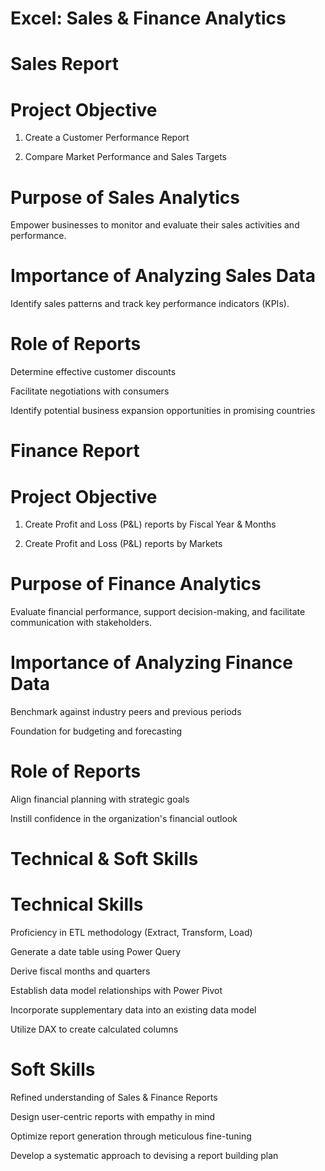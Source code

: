 # Excel: Sales & Finance Analytics

# Sales Report
# Project Objective

1) Create a Customer Performance Report

2) Compare Market Performance and Sales Targets

# Purpose of Sales Analytics

Empower businesses to monitor and evaluate their sales activities and performance.

# Importance of Analyzing Sales Data

Identify sales patterns and track key performance indicators (KPIs).

# Role of Reports

Determine effective customer discounts

Facilitate negotiations with consumers

Identify potential business expansion opportunities in promising countries


# Finance Report

# Project Objective

1) Create Profit and Loss (P&L) reports by Fiscal Year & Months
   
3) Create Profit and Loss (P&L) reports by Markets

# Purpose of Finance Analytics

Evaluate financial performance, support decision-making, and facilitate communication with stakeholders.

# Importance of Analyzing Finance Data

Benchmark against industry peers and previous periods

Foundation for budgeting and forecasting

# Role of Reports

Align financial planning with strategic goals

Instill confidence in the organization's financial outlook

# Technical & Soft Skills

# Technical Skills

Proficiency in ETL methodology (Extract, Transform, Load)

Generate a date table using Power Query

Derive fiscal months and quarters

Establish data model relationships with Power Pivot

Incorporate supplementary data into an existing data model

Utilize DAX to create calculated columns

# Soft Skills
Refined understanding of Sales & Finance Reports

Design user-centric reports with empathy in mind

Optimize report generation through meticulous fine-tuning

Develop a systematic approach to devising a report building plan

